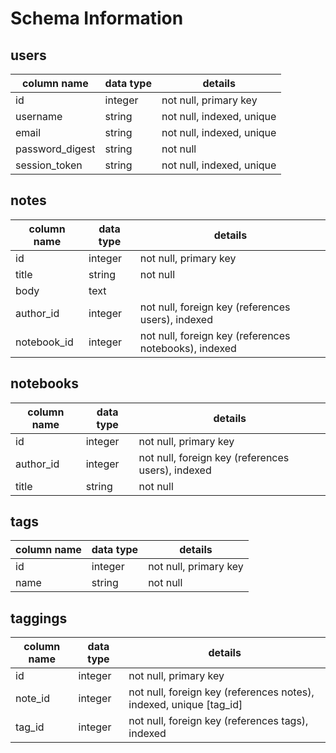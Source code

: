 # Schema Information

## users
column name     | data type | details
----------------|-----------|-----------------------
id              | integer   | not null, primary key
username        | string    | not null, indexed, unique
email           | string    | not null, indexed, unique
password_digest | string    | not null
session_token   | string    | not null, indexed, unique

## notes
column name | data type | details
------------|-----------|-----------------------
id          | integer   | not null, primary key
title       | string    | not null
body        | text      | 
author_id   | integer   | not null, foreign key (references users), indexed
notebook_id | integer   | not null, foreign key (references notebooks), indexed


## notebooks
column name | data type | details
------------|-----------|-----------------------
id          | integer   | not null, primary key
author_id   | integer   | not null, foreign key (references users), indexed
title       | string    | not null

## tags
column name | data type | details
------------|-----------|-----------------------
id          | integer   | not null, primary key
name        | string    | not null

## taggings
column name | data type | details
------------|-----------|-----------------------
id          | integer   | not null, primary key
note_id     | integer   | not null, foreign key (references notes), indexed, unique [tag_id]
tag_id      | integer   | not null, foreign key (references tags), indexed
